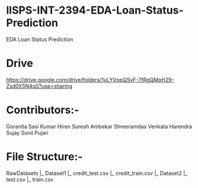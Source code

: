 # llSPS-INT-2394-EDA-Loan-Status-Prediction
EDA Loan Status Prediction

# Drive
https://drive.google.com/drive/folders/1yLYVppQSvF-7fRgQMoH29-Zsd0X5N4qS?usp=sharing

# Contributors:-
Gorantla Sasi Kumar
Hiren Suresh Ambekar
Shreeramdas Venkata Harendra
Sujay Sunil Pujari

# File Structure:-
RawDatasets
  |_ Dataset1
      |_ credit_test.csv
      |_ credit_train.csv
  |_ Dataset2
      |_ test.csv
      |_ train.csv
